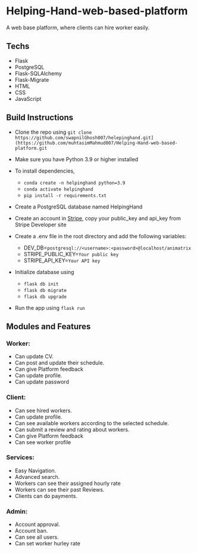# Helping-Hand-web-based-platform

A web base platform, where clients can hire worker easily.

## Techs
- Flask
- PostgreSQL
- Flask-SQLAlchemy
- Flask-Migrate
- HTML
- CSS
- JavaScript


## Build Instructions
- Clone the repo using ```git clone https://github.com/swapnilGhosh007/helepinghand.git](https://github.com/muhtasimMahmud007/Helping-Hand-web-based-platform.git```
- Make sure you have Python 3.9 or higher installed
- To install dependencies,
    - ```conda create -n helpinghand python=3.9```
    - ```conda activate helpinghand```
    - ```pip install -r requirements.txt```
- Create a PostgreSQL database named HelpingHand
- Create an account in [Stripe](http://stripe.com), copy your public_key and api_key from Stripe Developer site   
- Create a .env file in the root directory and add the following variables:
    - DEV_DB=`postgresql://<username>:<password>@localhost/animatrix`
    - STRIPE_PUBLIC_KEY=`Your public key`
    - STRIPE_API_KEY=`Your API key`

- Initialize database using 
    - ```flask db init```
    - ```flask db migrate```
    - ```flask db upgrade```
- Run the app using ```flask run```

## Modules and Features

### Worker:
- Can update CV.
- Can post and update their schedule.
- Can give Platform feedback 
- Can update profile.
- Can update password

### Client:
- Can see hired workers.
- Can update profile.
- Can see available workers according to the selected schedule.
- Can submit a review and rating about workers.
- Can give Platform feedback
- Can see worker profile 

### Services:
- Easy Navigation.
- Advanced search. 
- Workers can see their assigned hourly rate
- Workers can see their past Reviews.
- Clients can do payments.

### Admin:
- Account approval.
- Account ban.
- Can see all users.
- Can set worker hurley rate



